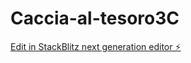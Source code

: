 # Caccia-al-tesoro3C

[Edit in StackBlitz next generation editor ⚡️](https://stackblitz.com/~/github.com/cristian-angiuli/Caccia-al-tesoro3C)